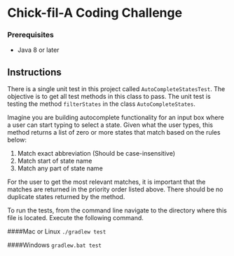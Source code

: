 # Chick-fil-A Coding Challenge
### Prerequisites
* Java 8 or later

## Instructions
There is a single unit test in this project called `AutoCompleteStatesTest`.  The objective 
is to get all test methods in this class to pass.  The unit test is testing the method
`filterStates` in the class `AutoCompleteStates`.  

Imagine you are building autocomplete 
functionality for an input box where a user can start typing to select a state.
Given what the user types, this method returns a list of zero or more states that match
based on the rules below:
1) Match exact abbreviation (Should be case-insensitive)
2) Match start of state name
3) Match any part of state name

For the user to get the most relevant matches, it is important that the matches are
returned in the priority order listed above.  There should be no duplicate states 
returned by the method.

To run the tests, from the command line navigate to the directory where this file is located.  Execute the following command.

####Mac or Linux
`./gradlew test`

####Windows
`gradlew.bat test`
